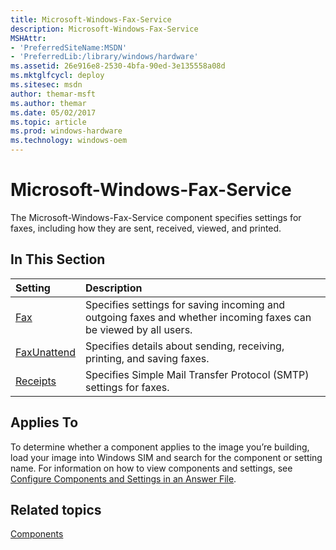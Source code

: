 ```yaml
---
title: Microsoft-Windows-Fax-Service
description: Microsoft-Windows-Fax-Service
MSHAttr:
- 'PreferredSiteName:MSDN'
- 'PreferredLib:/library/windows/hardware'
ms.assetid: 26e916e8-2530-4bfa-90ed-3e135558a08d
ms.mktglfcycl: deploy
ms.sitesec: msdn
author: themar-msft
ms.author: themar
ms.date: 05/02/2017
ms.topic: article
ms.prod: windows-hardware
ms.technology: windows-oem
---
```

# Microsoft-Windows-Fax-Service

The Microsoft-Windows-Fax-Service component specifies settings for faxes, including how they are sent, received, viewed, and printed.

## In This Section

| Setting                 | Description                                                                           |
|:------------------------|:--------------------------------------------------------------------------------------|
| [Fax](microsoft-windows-fax-service-fax.md) | Specifies settings for saving incoming and outgoing faxes and whether incoming faxes can be viewed by all users. |
| [FaxUnattend](microsoft-windows-fax-service-faxunattend.md) | Specifies details about sending, receiving, printing, and saving faxes. |
| [Receipts](microsoft-windows-fax-service-receipts.md) | Specifies Simple Mail Transfer Protocol (SMTP) settings for faxes. |

## Applies To

To determine whether a component applies to the image you’re building, load your image into Windows SIM and search for the component or setting name. For information on how to view components and settings, see [Configure Components and Settings in an Answer File](https://docs.microsoft.com/en-us/windows-hardware/customize/desktop/wsim/configure-components-and-settings-in-an-answer-file).

## Related topics

[Components](components-b-unattend.md)
